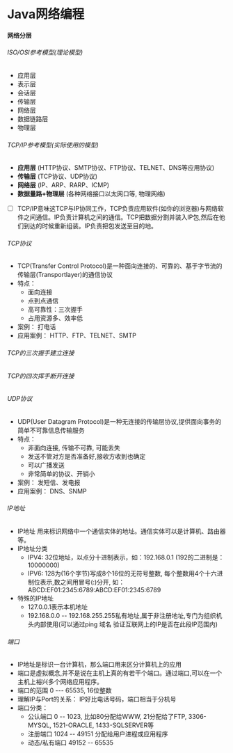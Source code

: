 # Java网络编程
#### 网络分层
###### ISO/OSI参考模型(理论模型)
- 应用层
- 表示层
- 会话层
- 传输层
- 网络层
- 数据链路层
- 物理层
###### TCP/IP参考模型(实际使用的模型)
- **应用层** (HTTP协议、SMTP协议、FTP协议、TELNET、DNS等应用协议)
- **传输层** (TCP协议、UDP协议)
- **网络层** (IP、ARP、RARP、ICMP)
- **数据量路+物理层** (各种网络接口以太网口等, 物理网络)
-[ ] TCP/IP意味这TCP与IP协同工作，TCP负责应用软件(如你的浏览器)与网络软件之间通信。IP负责计算机之间的通信。TCP把数据分割并装入IP包,然后在他们到达的时候重新组装。IP负责把包发送至目的地。
###### TCP协议
- TCP(Transfer Control Protocol)是一种面向连接的、可靠的、基于字节流的传输层(Transportlayer)的通信协议
- 特点：
    - 面向连接
    - 点到点通信
    - 高可靠性：三次握手
    - 占用资源多、效率低
- 案例： 打电话
- 应用案例： HTTP、FTP、TELNET、SMTP
###### TCP的三次握手建立连接
###### TCP的四次挥手断开连接
###### UDP协议
- UDP(User Datagram Protocol)是一种无连接的传输层协议,提供面向事务的简单不可靠信息传输服务
- 特点：
    - 非面向连接, 传输不可靠, 可能丢失
    - 发送不管对方是否准备好,接收方收到也确定
    - 可以广播发送
    - 非常简单的协议、开销小
- 案例： 发短信、发电报
- 应用案例： DNS、SNMP
###### IP地址
- IP地址 用来标识网络中一个通信实体的地址。通信实体可以是计算机、路由器等。
- IP地址分类
    - IPV4: 32位地址，以点分十进制表示，如：192.168.0.1 (192的二进制是：10000000)
    - IPV6: 128为(16个字节)写成8个16位的无符号整数, 每个整数用4个十六进制位表示,数之间用冒号(:)分开, 如：ABCD:EF01:2345:6789:ABCD:EF01:2345:6789
- 特殊的IP地址
    - 127.0.0.1表示本机地址
    - 192.168.0.0 -- 192.168.255.255私有地址,属于非注册地址,专门为组织机头内部使用(可以通过ping 域名 验证互联网上的IP是否在此段IP范围内)
###### 端口
- IP地址是标识一台计算机，那么端口用来区分计算机上的应用
- 端口是虚拟概念,并不是说在主机上真的有若干个端口。通过端口,可以在一个主机上裕兴多个网络应用程序。
- 端口的范围 0 --- 65535, 16位整数
- 理解IP与Port的关系： IP好比电话号码，端口相当于分机号
- 端口分类：
    - 公认端口 0 -- 1023, 比如80分配给WWW, 21分配给了FTP, 3306-MYSQL, 1521-ORACLE, 1433-SQLSERVER等
    - 注册端口 1024 -- 49151 分配给用户进程或应用程序
    - 动态/私有端口 49152 -- 65535